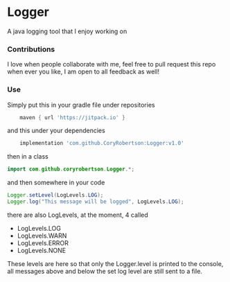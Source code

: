 # Logger
A java logging tool that I enjoy working on
### Contributions
I love when people collaborate with me, feel free to pull request this repo when ever you like, I am open to all feedback as well!
### Use
Simply put this in your gradle file under repositories
```gradle
    maven { url 'https://jitpack.io' }
```
and this under your dependencies
```gradle
    implementation 'com.github.CoryRobertson:Logger:v1.0'
```
then in a class
```java
import com.github.coryrobertson.Logger.*;
```
and then somewhere in your code
```java
Logger.setLevel(LogLevels.LOG);
Logger.log("This message will be logged", LogLevels.LOG);
```
there are also LogLevels, at the moment, 4 called
- LogLevels.LOG
- LogLevels.WARN
- LogLevels.ERROR
- LogLevels.NONE

These levels are here so that only the Logger.level is printed to the console, all messages above and below the set log level are still sent to a file.
